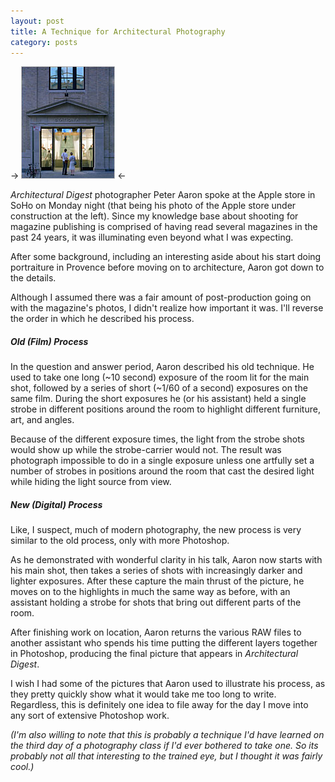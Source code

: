 ```yaml
---
layout: post
title: A Technique for Architectural Photography
category: posts
---
```


-> ![Apple Store Soho](/images/soho_vertical102804.jpg) <-

_Architectural Digest_ photographer Peter Aaron spoke at the Apple store in SoHo on Monday night (that being his photo of the Apple store under construction at the left).  Since my knowledge base about shooting for magazine publishing is comprised of having read several magazines in the past 24 years, it was illuminating even beyond what I was expecting.

After some background, including an interesting aside about his start doing portraiture in Provence before moving on to architecture, Aaron got down to the details.

Although I assumed there was a fair amount of post-production going on with the magazine's photos, I didn't realize how important it was.  I'll reverse the order in which he described his process.

##### Old (Film) Process
In the question and answer period, Aaron described his old technique.  He used to take one long (~10 second) exposure of the room lit for the main shot, followed by a series of short (~1/60 of a second) exposures on the same film. During the short exposures he (or his assistant) held a single strobe in different positions around the room to highlight different furniture, art, and angles.

Because of the different exposure times, the light from the strobe shots would show up while the strobe-carrier would not.  The result was photograph impossible to do in a single exposure unless one artfully set a number of strobes in positions around the room that cast the desired light while hiding the light source from view.

##### New (Digital) Process
Like, I suspect, much of modern photography, the new process is very similar to the old process, only with more Photoshop.

As he demonstrated with wonderful clarity in his talk, Aaron now starts with his main shot, then takes a series of shots with increasingly darker and lighter exposures.  After these capture the main thrust of the picture, he moves on to the highlights in much the same way as before, with an assistant holding a strobe for shots that bring out different parts of the room.

After finishing work on location, Aaron returns the various RAW files to another assistant who spends his time putting the different layers together in Photoshop, producing the final picture that appears in _Architectural Digest_.

I wish I had some of the pictures that Aaron used to illustrate his process, as they pretty quickly show what it would take me too long to write.  Regardless, this is definitely one idea to file away for the day I move into any sort of extensive Photoshop work.

_(I'm also willing to note that this is probably a technique I'd have learned on the third day of a photography class if I'd ever bothered to take one.  So its probably not all that interesting to the trained eye, but I thought it was fairly cool.)_